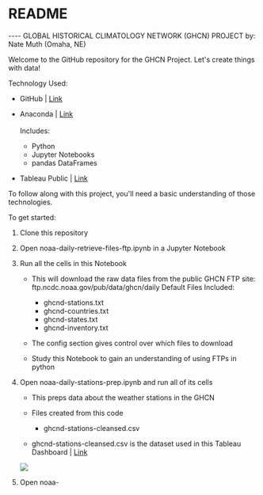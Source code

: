 # README
---- GLOBAL HISTORICAL CLIMATOLOGY NETWORK (GHCN) PROJECT
by: Nate Muth (Omaha, NE)

Welcome to the GitHub repository for the GHCN Project. Let's create things with data!

Technology Used:
- GitHub | <a href="https://desktop.github.com/">Link</a>
- Anaconda | <a href="https://conda.io/docs/download.html">Link</a><br>
    <br>
    Includes:
    - Python
    - Jupyter Notebooks
    - pandas DataFrames
    
- Tableau Public | <a href="https://public.tableau.com/en-us/s/">Link</a>

To follow along with this project, you'll need a basic understanding of those technologies.

To get started:
1. Clone this repository
2. Open noaa-daily-retrieve-files-ftp.ipynb in a Jupyter Notebook
3. Run all the cells in this Notebook
    - This will download the raw data files from the public GHCN FTP site: ftp.ncdc.noaa.gov/pub/data/ghcn/daily
        Default Files Included:
        - ghcnd-stations.txt
        - ghcnd-countries.txt
        - ghcnd-states.txt
        - ghcnd-inventory.txt
        
    - The config section gives control over which files to download
    - Study this Notebook to gain an understanding of using FTPs in python
    
4. Open noaa-daily-stations-prep.ipynb and run all of its cells
    - This preps data about the weather stations in the GHCN
    - Files created from this code
        - ghcnd-stations-cleansed.csv
        
        
    - ghcnd-stations-cleansed.csv is the dataset used in this Tableau Dashboard | <a href='https://public.tableau.com/profile/nate.muth#!/vizhome/NOAADailyWeatherProject/GHCNStationMapDashboard'>Link</a>
    <img src='/Images/ghcn-station-map-dashboard.png'>
    
5. Open noaa-